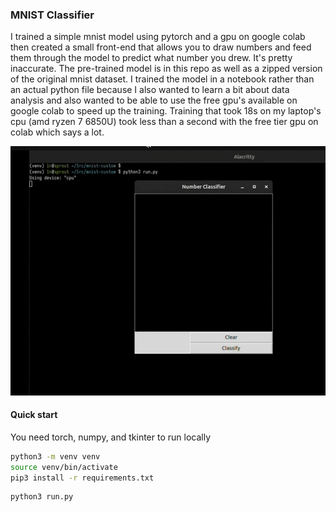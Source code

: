 ### MNIST Classifier 
I trained a simple mnist model using pytorch and a gpu on google colab then created a small 
front-end that allows you to draw numbers and feed them through the model to predict what
number you drew. It's pretty inaccurate. The pre-trained model is in this repo as well as 
a zipped version of the original mnist dataset. I trained the model in a notebook rather than
an actual python file because I also wanted to learn a bit about data analysis and also wanted
to be able to use the free gpu's available on google colab to speed up the training. Training 
that took 18s on my laptop's cpu (amd ryzen 7 6850U) took less than a second with the free tier 
gpu on colab which says a lot.

![example run gif](data/example_run.gif)

#### Quick start
You need torch, numpy, and tkinter to run locally
```bash
python3 -m venv venv
source venv/bin/activate
pip3 install -r requirements.txt
```

```bash
python3 run.py
```